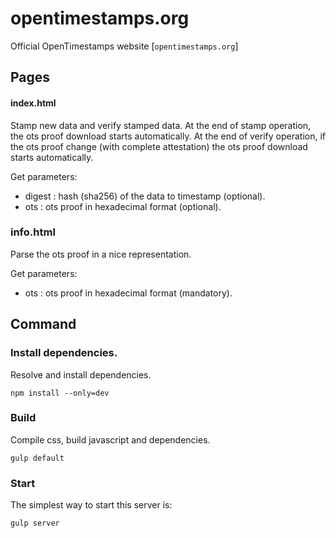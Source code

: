 # opentimestamps.org

Official OpenTimestamps website
[`opentimestamps.org`]


## Pages

#### index.html
Stamp new data and verify stamped data.
At the end of stamp operation, the ots proof download starts automatically.
At the end of verify operation, if the ots proof change (with complete attestation) the ots proof download starts automatically.


Get parameters:
* digest : hash (sha256) of the data to timestamp (optional).
* ots : ots proof in hexadecimal format (optional).

### info.html
Parse the ots proof in a nice representation.

Get parameters:
* ots : ots proof in hexadecimal format (mandatory).

## Command

### Install dependencies.
Resolve and install dependencies.
```
npm install --only=dev
```

### Build
Compile css, build javascript and dependencies.
```
gulp default
```

### Start
The simplest way to start this server is:
```
gulp server
```

